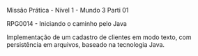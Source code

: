 Missão Prática - Nível 1 - Mundo 3    Parti 01

RPG0014  - Iniciando o caminho pelo Java

Implementação de um cadastro de clientes em modo texto, com persistência
em arquivos, baseado na tecnologia Java.
